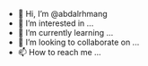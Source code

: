- 👋 Hi, I’m @abdalrhmang
- 👀 I’m interested in ...
- 🌱 I’m currently learning ...
- 💞️ I’m looking to collaborate on ...
- 📫 How to reach me ...

<!---
abdalrhmang/abdalrhmang is a ✨ special ✨ repository because its `README.md` (this file) appears on your GitHub profile.
You can click the Preview link to take a look at your changes.
--->
